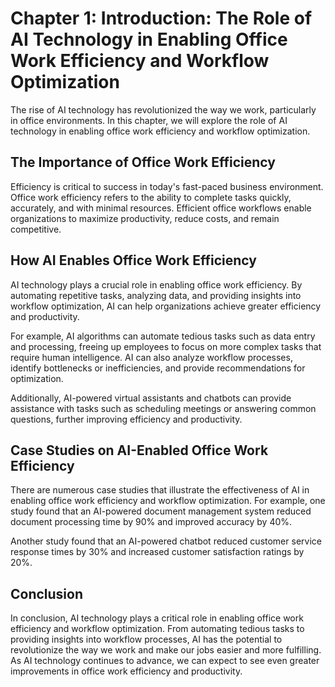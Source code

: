Chapter 1: Introduction: The Role of AI Technology in Enabling Office Work Efficiency and Workflow Optimization
===============================================================================================================

The rise of AI technology has revolutionized the way we work, particularly in office environments. In this chapter, we will explore the role of AI technology in enabling office work efficiency and workflow optimization.

The Importance of Office Work Efficiency
----------------------------------------

Efficiency is critical to success in today's fast-paced business environment. Office work efficiency refers to the ability to complete tasks quickly, accurately, and with minimal resources. Efficient office workflows enable organizations to maximize productivity, reduce costs, and remain competitive.

How AI Enables Office Work Efficiency
-------------------------------------

AI technology plays a crucial role in enabling office work efficiency. By automating repetitive tasks, analyzing data, and providing insights into workflow optimization, AI can help organizations achieve greater efficiency and productivity.

For example, AI algorithms can automate tedious tasks such as data entry and processing, freeing up employees to focus on more complex tasks that require human intelligence. AI can also analyze workflow processes, identify bottlenecks or inefficiencies, and provide recommendations for optimization.

Additionally, AI-powered virtual assistants and chatbots can provide assistance with tasks such as scheduling meetings or answering common questions, further improving efficiency and productivity.

Case Studies on AI-Enabled Office Work Efficiency
-------------------------------------------------

There are numerous case studies that illustrate the effectiveness of AI in enabling office work efficiency and workflow optimization. For example, one study found that an AI-powered document management system reduced document processing time by 90% and improved accuracy by 40%.

Another study found that an AI-powered chatbot reduced customer service response times by 30% and increased customer satisfaction ratings by 20%.

Conclusion
----------

In conclusion, AI technology plays a critical role in enabling office work efficiency and workflow optimization. From automating tedious tasks to providing insights into workflow processes, AI has the potential to revolutionize the way we work and make our jobs easier and more fulfilling. As AI technology continues to advance, we can expect to see even greater improvements in office work efficiency and productivity.
